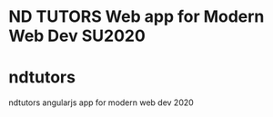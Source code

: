 
ND TUTORS
Web app for Modern Web Dev SU2020
=======
# ndtutors
ndtutors angularjs app for modern web dev 2020

